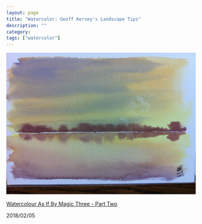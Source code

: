```yaml
---
layout: page
title: "Watercolor: Geoff Kersey's Landscape Tips"
description: ""
category:
tags: ["watercolor"]
---
```


![Geoff Kersey's Landscape Tips](/assets/images/watercolor-0011.jpg)

[Watercolour As If By Magic Three - Part Two](https://youtu.be/DxaPoPWO-ro)

2018/02/05
